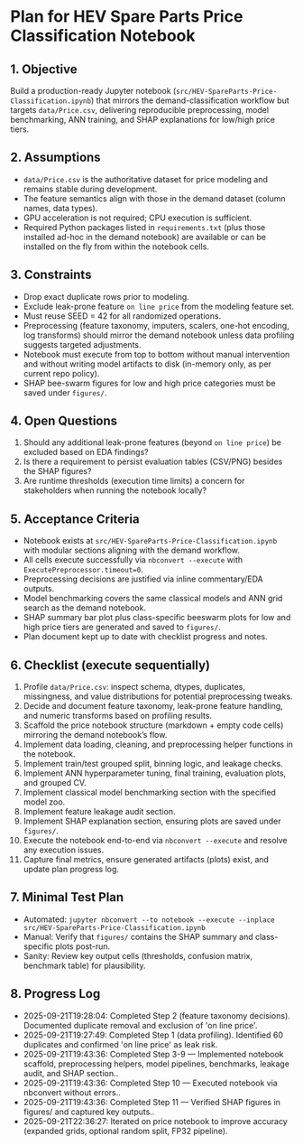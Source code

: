 # Plan for HEV Spare Parts Price Classification Notebook

## 1. Objective
Build a production-ready Jupyter notebook (`src/HEV-SpareParts-Price-Classification.ipynb`) that mirrors the demand-classification workflow but targets `data/Price.csv`, delivering reproducible preprocessing, model benchmarking, ANN training, and SHAP explanations for low/high price tiers.

## 2. Assumptions
- `data/Price.csv` is the authoritative dataset for price modeling and remains stable during development.
- The feature semantics align with those in the demand dataset (column names, data types).
- GPU acceleration is not required; CPU execution is sufficient.
- Required Python packages listed in `requirements.txt` (plus those installed ad-hoc in the demand notebook) are available or can be installed on the fly from within the notebook cells.

## 3. Constraints
- Drop exact duplicate rows prior to modeling.
- Exclude leak-prone feature `on line price` from the modeling feature set.
- Must reuse SEED = 42 for all randomized operations.
- Preprocessing (feature taxonomy, imputers, scalers, one-hot encoding, log transforms) should mirror the demand notebook unless data profiling suggests targeted adjustments.
- Notebook must execute from top to bottom without manual intervention and without writing model artifacts to disk (in-memory only, as per current repo policy).
- SHAP bee-swarm figures for low and high price categories must be saved under `figures/`.

## 4. Open Questions
1. Should any additional leak-prone features (beyond `on line price`) be excluded based on EDA findings?
2. Is there a requirement to persist evaluation tables (CSV/PNG) besides the SHAP figures?
3. Are runtime thresholds (execution time limits) a concern for stakeholders when running the notebook locally?

## 5. Acceptance Criteria
- Notebook exists at `src/HEV-SpareParts-Price-Classification.ipynb` with modular sections aligning with the demand workflow.
- All cells execute successfully via `nbconvert --execute` with `ExecutePreprocessor.timeout=0`.
- Preprocessing decisions are justified via inline commentary/EDA outputs.
- Model benchmarking covers the same classical models and ANN grid search as the demand notebook.
- SHAP summary bar plot plus class-specific beeswarm plots for low and high price tiers are generated and saved to `figures/`.
- Plan document kept up to date with checklist progress and notes.

## 6. Checklist (execute sequentially)
1. Profile `data/Price.csv`: inspect schema, dtypes, duplicates, missingness, and value distributions for potential preprocessing tweaks.
2. Decide and document feature taxonomy, leak-prone feature handling, and numeric transforms based on profiling results.
3. Scaffold the price notebook structure (markdown + empty code cells) mirroring the demand notebook’s flow.
4. Implement data loading, cleaning, and preprocessing helper functions in the notebook.
5. Implement train/test grouped split, binning logic, and leakage checks.
6. Implement ANN hyperparameter tuning, final training, evaluation plots, and grouped CV.
7. Implement classical model benchmarking section with the specified model zoo.
8. Implement feature leakage audit section.
9. Implement SHAP explanation section, ensuring plots are saved under `figures/`.
10. Execute the notebook end-to-end via `nbconvert --execute` and resolve any execution issues.
11. Capture final metrics, ensure generated artifacts (plots) exist, and update plan progress log.

## 7. Minimal Test Plan
- Automated: `jupyter nbconvert --to notebook --execute --inplace src/HEV-SpareParts-Price-Classification.ipynb`
- Manual: Verify that `figures/` contains the SHAP summary and class-specific plots post-run.
- Sanity: Review key output cells (thresholds, confusion matrix, benchmark table) for plausibility.

## 8. Progress Log
- 2025-09-21T19:28:04: Completed Step 2 (feature taxonomy decisions). Documented duplicate removal and exclusion of 'on line price'.
- 2025-09-21T19:27:49: Completed Step 1 (data profiling). Identified 60 duplicates and confirmed 'on line price' as leak risk.
- 2025-09-21T19:43:36: Completed Step 3-9 — Implemented notebook scaffold, preprocessing helpers, model pipelines, benchmarks, leakage audit, and SHAP section..
- 2025-09-21T19:43:36: Completed Step 10 — Executed notebook via nbconvert without errors..
- 2025-09-21T19:43:36: Completed Step 11 — Verified SHAP figures in figures/ and captured key outputs..
- 2025-09-21T22:36:27: Iterated on price notebook to improve accuracy (expanded grids, optional random split, FP32 pipeline).
